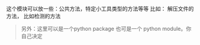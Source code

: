 这个模块可以放一些：公共方法，特定小工具类型的方法等等
比如： 解压文件的方法， 比如检测的方法

> 另外：这里可以是一个python package 也可是一个 python module。你自己决定